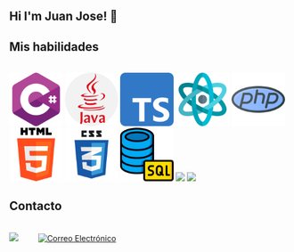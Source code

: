 ## Hi I'm Juan Jose! 👋

<h2 align="left"> Mis habilidades</h2>
<br>
<div align="left" width="100%" display="flex" flex-flow="row wrap" justify-content="space-evenly">
    <img src="icons/c.png" width="19%" height="auto"/>
    <img src="icons/java.png" width="19%" height="auto"/>
    <img src="icons/ts.png" width="19%" height="auto"/>
    <img src="icons/react.png" width="19%" height="auto"/>
    <img src="icons/php.png" width="19%" height="auto"/>
    <img src="icons/html.png" width="19%" height="auto"/>
    <img src="icons/css.png" width="19%" height="auto"/>
    <img src="icons/sql.png" width="19%" height="auto"/>
    <img src="https://www.svgrepo.com/show/331488/mongodb.svg" width="19%" height="auto"/>
    <img src="https://www.svgrepo.com/show/376337/node-js.svg" width="19%" height="auto"/>
</div>

<h2> Contacto </h2>
<br>
<a href = 'https://www.linkedin.com/in/juan-josé-romero-montes-b65293280/'> <img src="https://skillicons.dev/icons?i=linkedin" /></a> &emsp;&emsp;
<a href="mailto:juanjo.romero.dev@gmail.com">
  <img src="https://upload.wikimedia.org/wikipedia/commons/5/5d/Email_icon.png" alt="Correo Electrónico" width="48" height="48">
</a>
